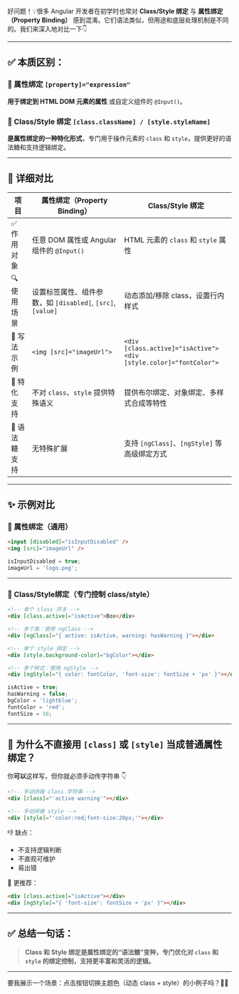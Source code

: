 好问题！💡很多 Angular 开发者在初学时也常对 **Class/Style 绑定** 与 **属性绑定（Property Binding）** 感到混淆。它们语法类似，但用途和底层处理机制是不同的。我们来深入地对比一下👇

---

## ✅ 本质区别：

### 🔸 属性绑定 `[property]="expression"`

**用于绑定到 HTML DOM 元素的属性** 或自定义组件的 `@Input()`。

### 🔸 Class/Style 绑定 `[class.className] / [style.styleName]`

**是属性绑定的一种特化形式**，专门用于操作元素的 `class` 和 `style`，提供更好的语法糖和支持逻辑绑定。

---

## 📌 详细对比

| 项目       | 属性绑定（Property Binding）                         | Class/Style 绑定                                                         |
| -------- | ---------------------------------------------- | ---------------------------------------------------------------------- |
| ✅ 作用对象   | 任意 DOM 属性或 Angular 组件的 `@Input()`              | HTML 元素的 `class` 和 `style` 属性                                          |
| 🔍 使用场景  | 设置标签属性、组件参数，如 `[disabled]`, `[src]`, `[value]` | 动态添加/移除 class，设置行内样式                                                   |
| 🔧 写法示例  | `<img [src]="imageUrl">`                       | `<div [class.active]="isActive">`<br>`<div [style.color]="fontColor">` |
| 🎯 特化支持  | 不对 `class`、`style` 提供特殊语义                      | 提供布尔绑定、对象绑定、多样式合成等特性                                                   |
| 🧠 语法糖支持 | 无特殊扩展                                          | 支持 `[ngClass]`、`[ngStyle]` 等高级绑定方式                                     |

---

## ✨ 示例对比

### 🧩 属性绑定（通用）

```html
<input [disabled]="isInputDisabled" />
<img [src]="imageUrl" />
```

```ts
isInputDisabled = true;
imageUrl = 'logo.png';
```

---

### 🎨 Class/Style绑定（专门控制 class/style）

```html
<!-- 单个 class 开关 -->
<div [class.active]="isActive">Box</div>

<!-- 多个类：使用 ngClass -->
<div [ngClass]="{ active: isActive, warning: hasWarning }"></div>

<!-- 单个 style 绑定 -->
<div [style.background-color]="bgColor"></div>

<!-- 多个样式：使用 ngStyle -->
<div [ngStyle]="{ color: fontColor, 'font-size': fontSize + 'px' }"></div>
```

```ts
isActive = true;
hasWarning = false;
bgColor = 'lightblue';
fontColor = 'red';
fontSize = 16;
```

---

## 🤔 为什么不直接用 `[class]` 或 `[style]` 当成普通属性绑定？

你**可以**这样写，但你就必须手动传字符串 👇

```html
<!-- 手动拼接 class 字符串 -->
<div [class]="'active warning'"></div>

<!-- 手动拼接 style -->
<div [style]="'color:red;font-size:20px;'"></div>
```

👎 缺点：

* 不支持逻辑判断
* 不直观可维护
* 易出错

👑 更推荐：

```html
<div [class.active]="isActive"></div>
<div [ngStyle]="{ 'font-size': fontSize + 'px' }"></div>
```

---

## ✅ 总结一句话：

> **Class 和 Style 绑定是属性绑定的“语法糖”变种，专门优化对 `class` 和 `style` 的绑定控制，支持更丰富和灵活的逻辑。**

---

要我展示一个场景：点击按钮切换主题色（动态 class + style）的小例子吗？🎨🔥
